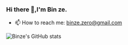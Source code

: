 ### Hi there 👋,I'm Bin ze.
<!-- 
- 🔭 I’m currently studying my master's degree at Nanjing University of Information and Technology
- 🌱 I’m currently learning knowledge in the field of computer vision -->
- 📫 How to reach me: binze.zero@gmail.com
<!-- - ⚡ ROI: computer vision,image classification,object detection,semantic segmentation,pose

<!-- You are my ![Visitor Count](https://profile-counter.glitch.me/Bin-ze/count.svg) visitor,Thank you!-->


![Binze's GitHub stats](https://github-readme-stats.vercel.app/api?username=Bin-ze&show_icons=true&theme=tokyonight)
